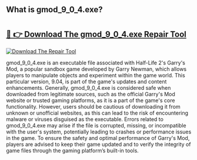 ## What is gmod_9_0_4.exe? 

# <h2><a href="https://exedetect.com/download.php?gmod_9_0_4.exe">🔗 👉 Download The gmod_9_0_4.exe Repair Tool</a></h2>

[![Download The Repair Tool](https://exedetect.com/download-button.jpg)](https://exedetect.com/download.php?gmod_9_0_4.exe)

gmod_9_0_4.exe is an executable file associated with Half-Life 2's Garry's Mod, a popular sandbox game developed by Garry Newman, which allows players to manipulate objects and experiment within the game world. This particular version, 9.04, is part of the game's updates and content enhancements. Generally, gmod_9_0_4.exe is considered safe when downloaded from legitimate sources, such as the official Garry's Mod website or trusted gaming platforms, as it is a part of the game's core functionality. However, users should be cautious of downloading it from unknown or unofficial websites, as this can lead to the risk of encountering malware or viruses disguised as the executable. Errors related to gmod_9_0_4.exe may arise if the file is corrupted, missing, or incompatible with the user's system, potentially leading to crashes or performance issues in the game. To ensure the safety and optimal performance of Garry's Mod, players are advised to keep their game updated and to verify the integrity of game files through the gaming platform’s built-in tools.